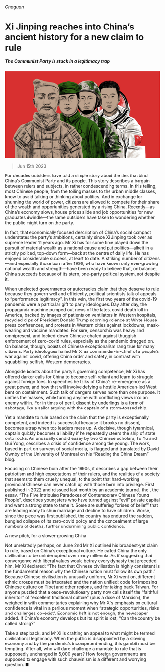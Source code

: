 ###### Chaguan

# Xi Jinping reaches into China’s ancient history for a new claim to rule 

##### The Communist Party is stuck in a legitimacy trap 

![image](images/20230617_CND000.jpg) 

> Jun 15th 2023 

For decades outsiders have told a simple story about the ties that bind China’s Communist Party and its people. This story describes a bargain between rulers and subjects, in rather condescending terms. In this telling, most Chinese people, from the toiling masses to the urban middle classes, know to avoid talking or thinking about politics. And in exchange for shunning the world of power, citizens are allowed to compete for their share of the wealth and opportunities generated by a rising China. Recently—as China’s economy slows, house prices slide and job opportunities for new graduates dwindle—the same outsiders have taken to wondering whether the public might turn on the party. 

In fact, that economically focused description of China’s social compact understates the party’s ambitions, certainly since Xi Jinping took over as supreme leader 11 years ago. Mr Xi has for some time played down the pursuit of material wealth as a national cause and put politics—albeit in a strictly policed, top-down form—back at the centre of daily life. He has enjoyed considerable success, at least to date. A striking number of citizens—and especially those born after 1990, who have known only ever-growing national wealth and strength—have been ready to believe that, on balance, China succeeds because of its stern, one-party political system, not despite it. 

When unelected governments or autocracies claim that they deserve to rule because they govern well and efficiently, political scientists talk of appeals to “performance legitimacy”. In this vein, the first two years of the covid-19 pandemic were a particular gift to party ideologues. Day after day, the propaganda machine pumped out news of the latest covid death toll in America, backed by images of patients on ventilators in Western hospitals, recycled clips of President Donald Trump scorning science at White House press conferences, and protests in Western cities against lockdowns, mask-wearing and vaccine mandates. For sure, censorship was heavy and omnipresent, and locked-down Chinese chafed against thuggish enforcement of zero-covid rules, especially as the pandemic dragged on. On balance, though, boasts of Chinese exceptionalism rang true for many citizens. Party ideologues hailed Mr Xi as commander-in-chief of a people’s war against covid, offering China order and safety, in contrast with squabbling, selfish, Western democracies.

Alongside boasts about the party’s governing competence, Mr Xi has offered darker calls for China to become self-reliant and learn to struggle against foreign foes. In speeches he talks of China’s re-emergence as a great power, and how that will involve defying a hostile American-led West bent on containment. Such talk of dangers serves more than one purpose. It unifies the masses, while turning anyone with conflicting views into an enemy within. For in times of peril, dissent by underlings is a form of sabotage, like a sailor arguing with the captain of a storm-tossed ship. 

Yet a mandate to rule based on the claim that the party is exceptionally competent, and indeed is successful because it brooks no dissent, becomes a trap when top leaders mess up. A decisive, though tyrannical, captain quickly becomes a liability if he repeatedly steers the ship of state onto rocks. An unusually candid essay by two Chinese scholars, Fu Yu and Gui Yong, describes a crisis of confidence among the young. The work, based in part on surveys of social media, is flagged and translated by David Ownby of the University of Montreal on his “Reading the China Dream” blog.

Focusing on Chinese born after the 1990s, it describes a gap between their patriotism and high expectations of their rulers, and the realities of a society that seems to them cruelly unequal, to the point that hard-working provincial Chinese can never catch up with those born into privilege. First published in 2022 and reissued last month by an academic journal, the , the essay, “The Five Intriguing Paradoxes of Contemporary Chinese Young People”, describes youngsters who have turned against “evil” private capital and want a strong state to tame it. Some are suffering “crises of belief” that are leading many to shun marriage and decline to have children. Worse, since the piece was first published, the country has endured the sudden, bungled collapse of its zero-covid policy and the concealment of large numbers of deaths, further undermining public confidence.

A new pitch, for a slower-growing China

Not unrelatedly perhaps, on June 2nd Mr Xi outlined his broadest-yet claim to rule, based on China’s exceptional culture. He called China the only civilisation to be uninterrupted over many millennia. As if suggesting that convergence with liberal values would betray every dynasty that preceded him, Mr Xi declared: “The fact that Chinese civilisation is highly consistent is the fundamental reason why the Chinese nation must follow its own path.” Because Chinese civilisation is unusually uniform, Mr Xi went on, different ethnic groups must be integrated and the nation unified: code for imposing Chinese culture on Tibet and other regions, and for taking back Taiwan. For anyone puzzled that a once-revolutionary party now calls itself the “faithful inheritor” of “excellent traditional culture” (plus a dose of Marxism), the weighed in with commentaries explaining why Mr Xi’s emphasis on cultural confidence is vital in a perilous moment when “strategic opportunities, risks and challenges co-exist”. Economic heft is not enough, the newspaper added. If China’s economy develops but its spirit is lost, “Can the country be called strong?”

Take a step back, and Mr Xi is crafting an appeal to what might be termed civilisational legitimacy. When the public is disappointed by a slowing economy and by the pandemic’s incompetent ending, this gambit must be tempting. After all, who will dare challenge a mandate to rule that is supposedly unchanged in 5,000 years? How foreign governments are supposed to engage with such chauvinism is a different and worrying question. ■






